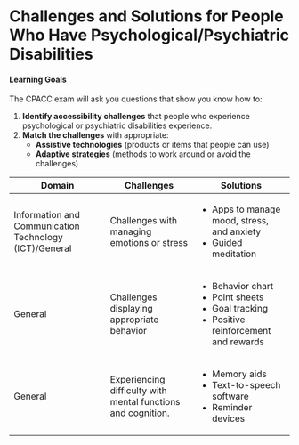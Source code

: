 # Challenges and Solutions for People Who Have Psychological/Psychiatric Disabilities

#### Learning Goals

The CPACC exam will ask you questions that show you know how to:

1. **Identify accessibility challenges** that people who experience psychological or psychiatric disabilities experience.
2. **Match the challenges** with appropriate:
   * **Assistive technologies** (products or items that people can use)
   * **Adaptive strategies** (methods to work around or avoid the challenges)

| Domain                                                 | Challenges                                                   | Solutions                                                                                                              |
| ------------------------------------------------------ | ------------------------------------------------------------ | ---------------------------------------------------------------------------------------------------------------------- |
| Information and Communication Technology (ICT)/General | Challenges with managing emotions or stress                  | <ul><li>Apps to manage mood, stress, and anxiety</li><li>Guided meditation</li></ul>                                   |
| General                                                | Challenges displaying appropriate behavior                   | <ul><li>Behavior chart</li><li>Point sheets</li><li>Goal tracking</li><li>Positive reinforcement and rewards</li></ul> |
| General                                                | Experiencing difficulty with mental functions and cognition. | <ul><li>Memory aids</li><li>Text-to-speech software</li><li>Reminder devices</li></ul>                                 |
